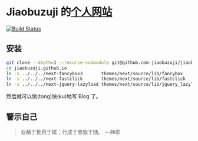 # Jiaobuzuji 的[个人网站](https://jiaobuzuji.github.io)

[![Build Status](https://travis-ci.org/jiaobuzuji/jiaobuzuji.github.io.svg?branch=source)](https://travis-ci.org/jiaobuzuji/jiaobuzuji.github.io)

## 安装

```bash
git clone --depth=1 --recurse-submodule git@github.com:jiaobuzuji/jiaobuzuji.github.io
cd jiaobuzuji.github.io
ln -s ../../../next-fancybox3       themes/next/source/lib/fancybox
ln -s ../../../next-fastclick       themes/next/source/lib/fastclick
ln -s ../../../next-jquery-lazyload themes/next/source/lib/jquery_lazyload # NOTE It's jquery_lazyload !! Not jquery-lazyload
```

然后就可以愉(tong)快(ku)地写 Blog 了。

## 警示自己

> 业精于勤荒于嬉；行成于思毁于随。
> --*韩愈*

